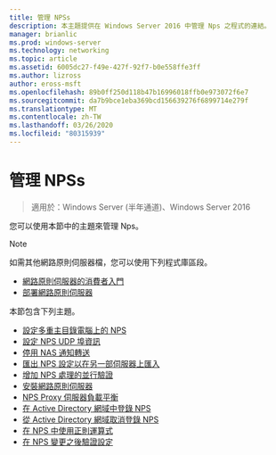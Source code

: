 ```yaml
---
title: 管理 NPSs
description: 本主題提供在 Windows Server 2016 中管理 Nps 之程式的連結。
manager: brianlic
ms.prod: windows-server
ms.technology: networking
ms.topic: article
ms.assetid: 6005dc27-f49e-427f-92f7-b0e558ffe3ff
ms.author: lizross
author: eross-msft
ms.openlocfilehash: 89b0ff250d118b47b16996018ffb0e973072f6e7
ms.sourcegitcommit: da7b9bce1eba369bcd156639276f6899714e279f
ms.translationtype: MT
ms.contentlocale: zh-TW
ms.lasthandoff: 03/26/2020
ms.locfileid: "80315939"
---
```

# <a name="manage-npss"></a>管理 NPSs

>適用於：Windows Server (半年通道)、Windows Server 2016

您可以使用本節中的主題來管理 Nps。

>[!NOTE]
>如需其他網路原則伺服器檔，您可以使用下列程式庫區段。
>- [網路原則伺服器的消費者入門](nps-getstart-top.md)
>- [部署網路原則伺服器](nps-deploy.md) 

本節包含下列主題。

- [設定多重主目錄電腦上的 NPS](nps-multihomed-configure.md)
- [設定 NPS UDP 埠資訊](nps-udp-ports-configure.md)
- [停用 NAS 通知轉送](nps-disable-nas-notifications.md)
- [匯出 NPS 設定以在另一部伺服器上匯入](nps-manage-export.md)
- [增加 NPS 處理的並行驗證](nps-concurrent-auth.md)
- [安裝網路原則伺服器](nps-manage-install.md)
- [NPS Proxy 伺服器負載平衡](nps-manage-proxy-lb.md)
- [在 Active Directory 網域中登錄 NPS](nps-manage-register.md)
- [從 Active Directory 網域取消登錄 NPS](nps-manage-unregister.md)
- [在 NPS 中使用正則運算式](nps-crp-reg-expressions.md)
- [在 NPS 變更之後驗證設定](nps-manage-verify.md)

